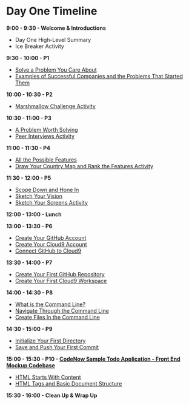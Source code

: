 # Day One Timeline
**9:00 - 9:30 - Welcome & Introductions**
  * Day One High-Level Summary
  * Ice Breaker Activity

**9:30 - 10:00 - P1**
  * [Solve a Problem You Care About](/product_development/solve_a_problem_you_care_about.md "Solve a Problem You Care About")
  * [Examples of Successful Companies and the Problems That Started Them](/product_development/examples_of_companies_and_the_problems_that_started_them.md "Examples of Successful Companies and the Problems That Started Them")

**10:00 - 10:30 - P2**
  * [Marshmallow Challenge Activity](/product_development/marshmallow_challenge_activity.md "Marshmallow Challenge Activity")

**10:30 - 11:00 - P3**
  * [A Problem Worth Solving](/product_development/a_problem_worth_solving.md "A Problem Worth Solving")
  * [Peer Interviews Activity](/product_development/peer_interviews_activity.md "Peer Interviews Activity")

**11:00 - 11:30 - P4**
  * [All the Possible Features](/product_development/all_the_possible_features.md "All the Possible Features")
  * [Draw Your Country Map and Rank the Features Activity](/product_development/draw_your_country_map_and_rank_the_features_activity.md "Draw Your Country Map and Rank the Features Activity")

**11:30 - 12:00 - P5**
  * [Scope Down and Hone In](/product_development/scope_down_and_hone_in.md "Scope Down and Hone In")
  * [Sketch Your Vision](/product_development/sketch_your_vision.md "Sketch Your Vision")
  * [Sketch Your Screens Activity](/product_development/sketch_your_screens_activity.md "Sketch Your Screens Activity")

**12:00 - 13:00 - Lunch**

**13:00 - 13:30 - P6**
  * [Create Your GitHub Account](https://public.3.basecamp.com/p/Tnu9rGa3snBHYh45rrpsUGbF "Create Your GitHub Account")
  * [Create Your Cloud9 Account](https://public.3.basecamp.com/p/M3JCNM9Zok2UzDZhVGfs2bYH "Create Your Cloud9 Account")
  * [Connect GitHub to Cloud9](https://public.3.basecamp.com/p/bxEX5vz6goaywUhTi9NdtsoA "Connect GitHub to Cloud9")

**13:30 - 14:00 - P7**
  * [Create Your First GitHub Repository](/workspace_and_account_setup/create_your_first_github_repository.md "Create Your First GitHub Repository")
  * [Create Your First Cloud9 Workspace](/workspace_and_account_setup/create_your_first_cloud9_workspace.md "Create Your First Cloud9 Workspace")

**14:00 - 14:30 - P8**
  * [What is the Command Line?](/the_command_line_git_and_github/what_is_the_command_line.md "What is the Command Line?")
  * [Navigate Through the Command Line](/the_command_line_git_and_github/navigate_through_the_command_line.md "Navigate Through the Command Line")
  * [Create Files In the Command Line](/the_command_line_git_and_github/create_files_in_the_command_line.md "Create Files In the Command Line")

**14:30 - 15:00 - P9**
  * [Initialize Your First Directory](/the_command_line_git_and_github/initialize_your_first_directory.md "Initialize Your First Directory")
  * [Save and Push Your First Commit](/the_command_line_git_and_github/save_and_push_your_first_commit.md "Save and Push Your First Commit")

**15:00 - 15:30 - P10 - [CodeNow Sample Todo Application - Front End Mockup Codebase](https://github.com/CodeNowOrg/todo_app_mockup "CodeNow Sample Todo Application - Front End Mockup Codebase")**
  * [HTML Starts With Content](/front_end_development/html_starts_with_content.md "HTML Starts With Content")
  * [HTML Tags and Basic Document Structure](/front_end_development/html_tags_and_basic_document_structure.md "HTML Tags and Basic Document Structure")

**15:30 - 16:00 - Clean Up & Wrap Up**
